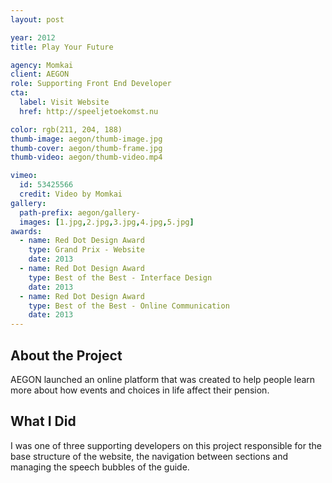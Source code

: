 ```yaml
---
layout: post

year: 2012
title: Play Your Future

agency: Momkai
client: AEGON
role: Supporting Front End Developer
cta:
  label: Visit Website
  href: http://speeljetoekomst.nu

color: rgb(211, 204, 188)
thumb-image: aegon/thumb-image.jpg
thumb-cover: aegon/thumb-frame.jpg
thumb-video: aegon/thumb-video.mp4

vimeo:
  id: 53425566
  credit: Video by Momkai
gallery:
  path-prefix: aegon/gallery-
  images: [1.jpg,2.jpg,3.jpg,4.jpg,5.jpg]
awards:
  - name: Red Dot Design Award
    type: Grand Prix - Website
    date: 2013
  - name: Red Dot Design Award
    type: Best of the Best - Interface Design
    date: 2013
  - name: Red Dot Design Award
    type: Best of the Best - Online Communication
    date: 2013
---
```


About the Project
-----------------
AEGON launched an online platform that was created to help people learn more about how events and choices in life affect their pension.

What I Did
----------
I was one of three supporting developers on this project responsible for the base structure of the website, the navigation between sections and managing the speech bubbles of the guide.